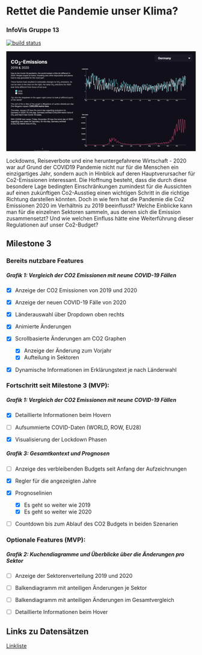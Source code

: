 # Rettet die Pandemie unser Klima?

### InfoVis Gruppe 13

[![build status](https://github.com/timcreatedit/infovis-gruppe-13/workflows/Build/badge.svg)](https://github.com/timcreatedit/infovis-gruppe-13/actions)

![Screenshot](./Screenshot.png)



Lockdowns, Reiseverbote und eine heruntergefahrene Wirtschaft - 2020 war auf Grund der COVID19 Pandemie nicht nur für die Menschen ein einzigartiges Jahr, sondern auch in Hinblick auf deren Hauptverursacher für Co2-Emissionen interessant.
Die Hoffnung besteht, dass die durch diese besondere Lage bedingten Einschränkungen zumindest für die Aussichten auf einen zukünftigen Co2-Ausstieg einen wichtigen Schritt in die richtige Richtung darstellen könnten.
Doch in wie fern hat die Pandemie die Co2 Emissionen 2020 im Verhältnis zu 2019 beeinflusst? Welche Einblicke kann man für die einzelnen Sektoren sammeln, aus denen sich die Emission zusammensetzt?
Und wie welchen Einfluss hätte eine Weiterführung dieser Regulationen auf unser Co2-Budget?



## Milestone 3

### Bereits nutzbare Features

##### Grafik 1: Vergleich der CO2 Emissionen mit neune COVID-19 Fällen

- [x] Anzeige der CO2 Emissionen von 2019 und 2020
- [x] Anzeige der neuen COVID-19 Fälle von 2020
- [x] Länderauswahl über Dropdown oben rechts
- [x] Animierte Änderungen
- [x] Scrollbasierte Änderungen am CO2 Graphen
  - [x] Anzeige der Änderung zum Vorjahr
  - [x] Aufteilung in Sektoren
- [x] Dynamische Informationen im Erklärungstext je nach Länderwahl



### Fortschritt seit Milestone 3 (MVP):

##### Grafik 1: Vergleich der CO2 Emissionen mit neune COVID-19 Fällen

- [x] Detaillierte Informationen beim Hovern

- [ ] Aufsummierte COVID-Daten (WORLD, ROW, EU28)

- [x] Visualisierung der Lockdown Phasen




##### Grafik 3: Gesamtkontext und Prognosen

- [ ] Anzeige des verbleibenden Budgets seit Anfang der Aufzeichnungen
- [x] Regler für die angezeigten Jahre
- [x] Prognoselinien
  - [x] Es geht so weiter wie 2019
  - [x] Es geht so weiter wie 2020
- [ ] Countdown bis zum Ablauf des CO2 Budgets in beiden Szenarien



### Optionale Features (MVP):

##### Grafik 2: Kuchendiagramme und Überblicke über die Änderungen pro Sektor

- [ ] Anzeige der Sektorenverteilung 2019 und 2020

- [ ] Balkendiagramm mit anteiligen Änderungen je Sektor

- [ ] Balkendiagramm mit anteiligen Änderungen im Gesamtvergleich

- [ ] Detaillierte Informationen beim Hover

  

## Links zu Datensätzen

[Linkliste](./Links.md)